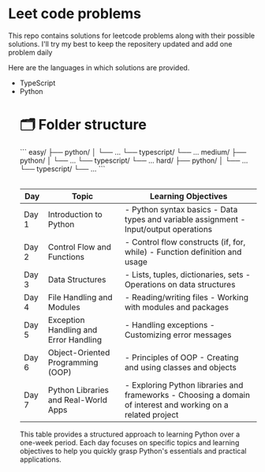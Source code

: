 <h1> Leet code problems </h1>
<p> This repo contains solutions for leetcode problems along with their possible solutions. I'll try my best to keep the repositery updated and add one problem daily </p>
<p> Here are the languages in which solutions are provided.
<ul>
<li>TypeScript </li>
<li>Python </li>
  <h1>🗂️ Folder structure</h1>
  ```
  easy/
├── python/
│   └── ...
└── typescript/
    └── ...
medium/
├── python/
│   └── ...
└── typescript/
    └── ...
hard/
├── python/
│   └── ...
└── typescript/
    └── ...
  ```
<table>

| Day         | Topic                                    | Learning Objectives                                                                                           |
|-------------|------------------------------------------|----------------------------------------------------------------------------------------------------------------|
| Day 1       | Introduction to Python                   | - Python syntax basics - Data types and variable assignment - Input/output operations                            |
| Day 2       | Control Flow and Functions               | - Control flow constructs (if, for, while) - Function definition and usage                                       |
| Day 3       | Data Structures                          | - Lists, tuples, dictionaries, sets - Operations on data structures                                            |
| Day 4       | File Handling and Modules                | - Reading/writing files - Working with modules and packages                                                    |
| Day 5       | Exception Handling and Error Handling    | - Handling exceptions - Customizing error messages                                                            |
| Day 6       | Object-Oriented Programming (OOP)       | - Principles of OOP - Creating and using classes and objects                                                    |
| Day 7       | Python Libraries and Real-World Apps     | - Exploring Python libraries and frameworks - Choosing a domain of interest and working on a related project |

This table provides a structured approach to learning Python over a one-week period. Each day focuses on specific topics and learning objectives to help you quickly grasp Python's essentials and practical applications.
</table>
